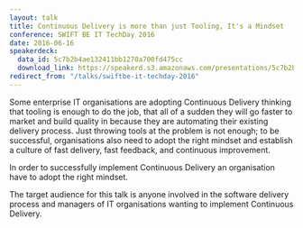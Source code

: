 ```yaml
---
layout: talk
title: Continuous Delivery is more than just Tooling, It's a Mindset
conference: SWIFT BE IT TechDay 2016
date: 2016-06-16
speakerdeck:
  data_id: 5c7b2b4ae132411bb1270a700fd475cc
  download_link: https://speakerd.s3.amazonaws.com/presentations/5c7b2b4ae132411bb1270a700fd475cc/SWIFT_BE_IT_TechDay_2016_-_Continuous_Delivery_is_more_than_just_Tooling__It_s_a_Mindset.pdf
redirect_from: "/talks/swiftbe-it-techday-2016"
---
```

Some enterprise IT organisations are adopting Continuous Delivery thinking that tooling is enough to do the job, that all of a sudden they will go faster to market and build quality in because they are automating their existing delivery process. Just throwing tools at the problem is not enough; to be successful, organisations also need to adopt the right mindset and establish a culture of fast delivery, fast feedback, and continuous improvement.

In order to successfully implement Continuous Delivery an organisation have to adopt the right mindset.

The target audience for this talk is anyone involved in the software delivery process and managers of IT organisations wanting to implement Continuous Delivery.
